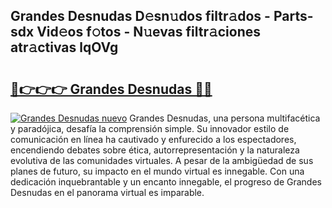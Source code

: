 ## Grandes Desnudas D𝚎sn𝚞dos filtr𝚊dos - Parts-sdx Vid𝚎os f𝚘tos - N𝚞evas filtr𝚊ciones atr𝚊ctivas lqOVg

# <h2><a href="http://mbc39o.tromn.icu/?c=Grandes+Desnudas">🔗👉👉👉 Grandes Desnudas 🔗🔗</a></h2>

[![Grandes Desnudas nuevo](https://i.imgur.com/pEAQMta.gif)](http://mbc39o.tromn.icu/?c=Grandes+Desnudas)
Grandes Desnudas, una persona multifacética y paradójica, desafía la comprensión simple. Su innovador estilo de comunicación en línea ha cautivado y enfurecido a los espectadores, encendiendo debates sobre ética, autorrepresentación y la naturaleza evolutiva de las comunidades virtuales. A pesar de la ambigüedad de sus planes de futuro, su impacto en el mundo virtual es innegable. Con una dedicación inquebrantable y un encanto innegable, el progreso de Grandes Desnudas en el panorama virtual es imparable.
